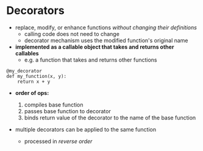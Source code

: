 Decorators
==========

- replace, modify, or enhance functions _without changing their definitions_
  - calling code does not need to change
  - decorator mechanism uses the modified function's original name
- **implemented as a callable object that takes and returns other callables**
  - e.g. a function that takes and returns other functions
```
@my_decorator
def my_function(x, y):
    return x + y
```
- **order of ops:**
  1. compiles base function
  2. passes base function to decorator
  3. binds return value of the decorator to the name of the base function

- multiple decorators can be applied to the same function
  - processed in _reverse order_
